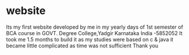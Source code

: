 # website
Its my first website developed by me in my yearly days of 1st semester of BCA course in GOVT. Degree College,Yadgir Karnataka India -5852052
It took me 1.5 months to build it as my studies were based on c & java it became little complicated as time was not sufficient
Thank you
